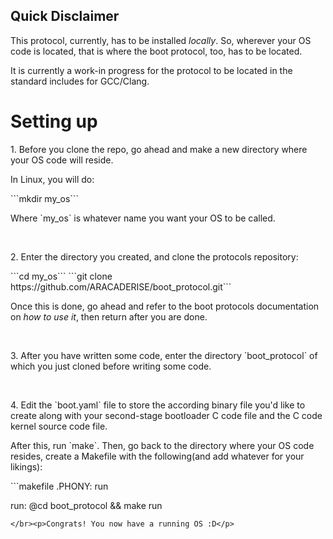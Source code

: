 ## Quick Disclaimer

<p>This protocol, currently, has to be installed <i>locally</i>. So, wherever your OS code is located, that is where the boot protocol, too, has to be located.</p>
<p>It is currently a work-in progress for the protocol to be located in the standard includes for GCC/Clang.</p>

# Setting up

<p>1. Before you clone the repo, go ahead and make a new directory where your OS code will reside.</p>
<p>In Linux, you will do:</p>
```mkdir my_os```
<p>Where `my_os` is whatever name you want your OS to be called.</p></br>
<p>2. Enter the directory you created, and clone the protocols repository:</p>
```cd my_os```
```git clone https://github.com/ARACADERISE/boot_protocol.git```
<p>Once this is done, go ahead and refer to the boot protocols documentation on <i>how to use it</i>, then return after you are done.</p></br>
<p>3. After you have written some code, enter the directory `boot_protocol` of which you just cloned before writing some code.</p></br>
<p>4. Edit the `boot.yaml` file to store the according binary file you'd like to create along with your second-stage bootloader C code file and the C code kernel source code file.</p>
<p>After this, run `make`. Then, go back to the directory where your OS code resides, create a Makefile with the following(and add whatever for your likings):</p>
```makefile
.PHONY: run

run:
  @cd boot_protocol && make run
```
</br><p>Congrats! You now have a running OS :D</p>
